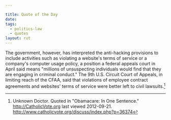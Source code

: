 ```yaml
---

title: Quote of the Day
date: 
tags:
  - politics-law
  - quotes
layout: rut
---
```



The government, however, has interpreted the anti-hacking provisions to include activities such as violating a website's terms of service or a company's computer usage policy, a position a federal appeals court in April said means "millions of unsuspecting individuals would find that they are engaging in criminal conduct." The 9th U.S. Circuit Court of Appeals, in limiting reach of the CFAA, said that violations of employee contract agreements and websites' terms of service were better left to civil lawsuits.[^20120921-2]

[^20120921-2]: Unknown Doctor.  Quoted in "Obamacare: In One Sentence." <http://CatholicVote.org> last viewed 2012-09-21.  <http://www.catholicvote.org/discuss/index.php?p=36374>

